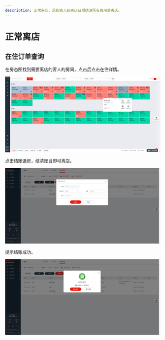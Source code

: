 ```yaml
---
description: 正常离店，是指客人到离店日期结清所有费用后离店。
---
```


# 正常离店

## 在住订单查询

在房态图找到需要离店的客人的房间，点击后点击在住详情。

![&#x5355;&#x51FB;&#x9700;&#x8981;&#x79BB;&#x5E97;&#x7684;&#x5BA2;&#x4EBA;&#x7684;&#x623F;&#x95F4;&#xFF0C;&#x70B9;&#x51FB;&#x5F39;&#x7A97;&#x4E2D;&#x7684;&#x8D26;&#x52A1;/&#x79BB;&#x5E97;](../../.gitbook/assets/image%20%28100%29.png)

  
点击结账退房，结清账目即可离店。

![&#x70B9;&#x51FB;&#x786E;&#x8BA4;&#x7ED3;&#x8D26;&#xFF0C;&#x5373;&#x53EF;&#x5B8C;&#x6210;&#x9000;&#x623F;](../../.gitbook/assets/image%20%2811%29.png)

提示结账成功。

![&#x63D0;&#x793A;&#x7ED3;&#x8D26;&#x6210;&#x529F;](../../.gitbook/assets/image%20%28108%29.png)

